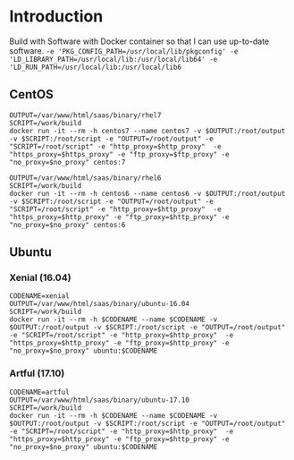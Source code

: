 # Introduction

Build with Software with Docker container so that I can use up-to-date software.
`-e 'PKG_CONFIG_PATH=/usr/local/lib/pkgconfig' -e 'LD_LIBRARY_PATH=/usr/local/lib:/usr/local/lib64' -e 'LD_RUN_PATH=/usr/local/lib:/usr/local/lib6`

## CentOS

```shell
OUTPUT=/var/www/html/saas/binary/rhel7
SCRIPT=/work/build
docker run -it --rm -h centos7 --name centos7 -v $OUTPUT:/root/output -v $SCRIPT:/root/script -e "OUTPUT=/root/output" -e "SCRIPT=/root/script" -e "http_proxy=$http_proxy"  -e "https_proxy=$https_proxy" -e "ftp_proxy=$ftp_proxy" -e "no_proxy=$no_proxy" centos:7
```

```shell
OUTPUT=/var/www/html/saas/binary/rhel6
SCRIPT=/work/build
docker run -it --rm -h centos6 --name centos6 -v $OUTPUT:/root/output -v $SCRIPT:/root/script -e "OUTPUT=/root/output" -e "SCRIPT=/root/script" -e "http_proxy=$http_proxy"  -e "https_proxy=$http_proxy" -e "ftp_proxy=$http_proxy" -e "no_proxy=$no_proxy" centos:6
```

## Ubuntu

### Xenial (16.04)

```shell
CODENAME=xenial
OUTPUT=/var/www/html/saas/binary/ubuntu-16.04
SCRIPT=/work/build
docker run -it --rm -h $CODENAME --name $CODENAME -v $OUTPUT:/root/output -v $SCRIPT:/root/script -e "OUTPUT=/root/output" -e "SCRIPT=/root/script" -e "http_proxy=$http_proxy"  -e "https_proxy=$http_proxy" -e "ftp_proxy=$http_proxy" -e "no_proxy=$no_proxy" ubuntu:$CODENAME
```

### Artful (17.10)

```shell
CODENAME=artful
OUTPUT=/var/www/html/saas/binary/ubuntu-17.10
SCRIPT=/work/build
docker run -it --rm -h $CODENAME --name $CODENAME -v $OUTPUT:/root/output -v $SCRIPT:/root/script -e "OUTPUT=/root/output" -e "SCRIPT=/root/script" -e "http_proxy=$http_proxy"  -e "https_proxy=$http_proxy" -e "ftp_proxy=$http_proxy" -e "no_proxy=$no_proxy" ubuntu:$CODENAME
```
